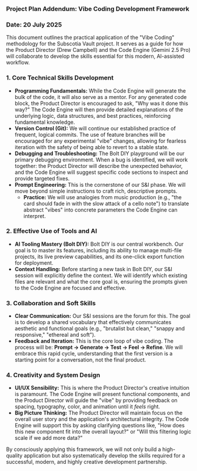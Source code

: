 ### **Project Plan Addendum: Vibe Coding Development Framework**

### **Date: 20 July 2025**

This document outlines the practical application of the "Vibe Coding" methodology for the Subscotia Vault project. It serves as a guide for how the Product Director (Drew Campbell) and the Code Engine (Gemini 2.5 Pro) will collaborate to develop the skills essential for this modern, AI-assisted workflow.

### **1\. Core Technical Skills Development**

* **Programming Fundamentals:** While the Code Engine will generate the bulk of the code, it will also serve as a mentor. For any generated code block, the Product Director is encouraged to ask, "Why was it done this way?" The Code Engine will then provide detailed explanations of the underlying logic, data structures, and best practices, reinforcing fundamental knowledge.  
* **Version Control (Git):** We will continue our established practice of frequent, logical commits. The use of feature branches will be encouraged for any experimental "vibe" changes, allowing for fearless iteration with the safety of being able to revert to a stable state.  
* **Debugging and Troubleshooting:** The Bolt DIY playground will be our primary debugging environment. When a bug is identified, we will work together: the Product Director will describe the unexpected behavior, and the Code Engine will suggest specific code sections to inspect and provide targeted fixes.  
* **Prompt Engineering:** This is the cornerstone of our S\&I phase. We will move beyond simple instructions to craft rich, descriptive prompts.  
  * **Practice:** We will use analogies from music production (e.g., "the card should fade in with the slow attack of a cello note") to translate abstract "vibes" into concrete parameters the Code Engine can interpret.

### **2\. Effective Use of Tools and AI**

* **AI Tooling Mastery (Bolt DIY):** Bolt DIY is our central workbench. Our goal is to master its features, including its ability to manage multi-file projects, its live preview capabilities, and its one-click export function for deployment.  
* **Context Handling:** Before starting a new task in Bolt DIY, our S\&I session will explicitly define the context. We will identify which existing files are relevant and what the core goal is, ensuring the prompts given to the Code Engine are focused and effective.

### **3\. Collaboration and Soft Skills**

* **Clear Communication:** Our S\&I sessions are the forum for this. The goal is to develop a shared vocabulary that effectively communicates aesthetic and functional goals (e.g., "brutalist but clean," "snappy and responsive," "ethereal and soft").  
* **Feedback and Iteration:** This is the core loop of vibe coding. The process will be: **Prompt \-\> Generate \-\> Test \-\> Feel \-\> Refine**. We will embrace this rapid cycle, understanding that the first version is a starting point for a conversation, not the final product.

### **4\. Creativity and System Design**

* **UI/UX Sensibility:** This is where the Product Director's creative intuition is paramount. The Code Engine will present functional components, and the Product Director will guide the "vibe" by providing feedback on spacing, typography, color, and animation until it *feels* right.  
* **Big Picture Thinking:** The Product Director will maintain focus on the overall user story and the application's architectural integrity. The Code Engine will support this by asking clarifying questions like, "How does this new component fit into the overall layout?" or "Will this filtering logic scale if we add more data?"

By consciously applying this framework, we will not only build a high-quality application but also systematically develop the skills required for a successful, modern, and highly creative development partnership.